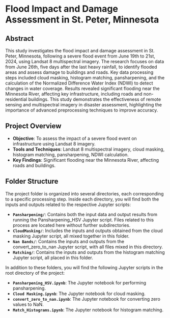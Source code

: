 # Flood Impact and Damage Assessment in St. Peter, Minnesota

## Abstract

This study investigates the flood impact and damage assessment in St. Peter, Minnesota, following a severe flood event from June 19th to 21st, 2024, using Landsat 8 multispectral imagery. The research focuses on data from June 26th, five days after the last heavy rainfall, to identify flooded areas and assess damage to buildings and roads. Key data processing steps included cloud masking, histogram matching, pansharpening, and the calculation of the Normalized Difference Water Index (NDWI) to detect changes in water coverage. Results revealed significant flooding near the Minnesota River, affecting key infrastructure, including roads and non-residential buildings. This study demonstrates the effectiveness of remote sensing and multispectral imagery in disaster assessment, highlighting the importance of advanced preprocessing techniques to improve accuracy.

## Project Overview

- **Objective**: To assess the impact of a severe flood event on infrastructure using Landsat 8 imagery.
- **Tools and Techniques**: Landsat 8 multispectral imagery, cloud masking, histogram matching, pansharpening, NDWI calculation.
- **Key Findings**: Significant flooding near the Minnesota River, affecting roads and buildings.

## Folder Structure

The project folder is organized into several directories, each corresponding to a specific processing step. Inside each directory, you will find both the inputs and outputs related to the respective Jupyter scripts:

- **`Pansharpening/`**: Contains both the input data and output results from running the Pansharpening_HSV Jupyter script. Files related to this process are located here without further subdirectories.
- **`CloudMasking/`**: Includes the inputs and outputs obtained from the cloud masking Jupyter script, all mixed together in this folder.
- **`Nan Bands/`**: Contains the inputs and outputs from the convert_zero_to_nan Jupyter script, with all files mixed in this directory.
- **`Matching/`**: Contains the inputs and outputs from the histogram matching Jupyter script, all placed in this folder.

In addition to these folders, you will find the following Jupyter scripts in the root directory of the project:

- **`Pansharpening_HSV.ipynb`**: The Jupyter notebook for performing pansharpening.
- **`Cloud Masking.ipynb`**: The Jupyter notebook for cloud masking.
- **`convert_zero_to_nan.ipynb`**: The Jupyter notebook for converting zero values to NaN.
- **`Match_Histograms.ipynb`**: The Jupyter notebook for histogram matching.



